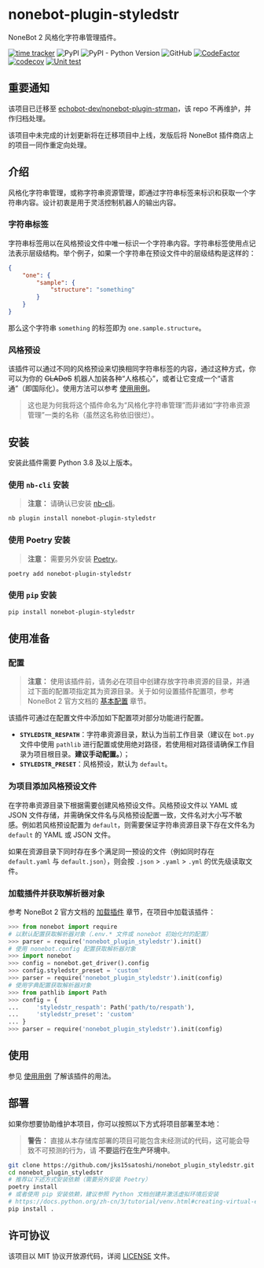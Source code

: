 # nonebot-plugin-styledstr

NoneBot 2 风格化字符串管理插件。

[![time tracker](https://wakatime.com/badge/github/jks15satoshi/nonebot_plugin_styledstr.svg)](https://wakatime.com/badge/github/jks15satoshi/nonebot_plugin_styledstr)
![PyPI](https://img.shields.io/pypi/v/nonebot-plugin-styledstr)
![PyPI - Python Version](https://img.shields.io/pypi/pyversions/nonebot-plugin-styledstr)
![GitHub](https://img.shields.io/github/license/jks15satoshi/nonebot_plugin_styledstr)
[![CodeFactor](https://www.codefactor.io/repository/github/jks15satoshi/nonebot_plugin_styledstr/badge)](https://www.codefactor.io/repository/github/jks15satoshi/nonebot_plugin_styledstr)
[![codecov](https://codecov.io/gh/jks15satoshi/nonebot_plugin_styledstr/branch/main/graph/badge.svg?token=8M2AHA8J3M)](https://codecov.io/gh/jks15satoshi/nonebot_plugin_styledstr)
[![Unit test](https://github.com/jks15satoshi/nonebot_plugin_styledstr/actions/workflows/unittest.yml/badge.svg)](https://github.com/jks15satoshi/nonebot_plugin_styledstr/actions/workflows/unittest.yml)

## 重要通知

该项目已迁移至 [echobot-dev/nonebot-plugin-strman](https://github.com/echobot-dev/nonebot-plugin-strman)，该 repo 不再维护，并作归档处理。

该项目中未完成的计划更新将在迁移项目中上线，发版后将 NoneBot 插件商店上的项目一同作重定向处理。

## 介绍

风格化字符串管理，或称字符串资源管理，即通过字符串标签来标识和获取一个字符串内容。设计初衷是用于灵活控制机器人的输出内容。

### 字符串标签

字符串标签用以在风格预设文件中唯一标识一个字符串内容。字符串标签使用点记法表示层级结构。举个例子，如果一个字符串在预设文件中的层级结构是这样的：

````json
{
    "one": {
        "sample": {
            "structure": "something"
        }
    }
}
````

那么这个字符串 `something` 的标签即为 `one.sample.structure`。

### 风格预设

该插件可以通过不同的风格预设来切换相同字符串标签的内容，通过这种方式，你可以为你的 ~~GLADoS~~ 机器人加装各种“人格核心”，或者让它变成一个“语言通”（即国际化）。使用方法可以参考 [使用用例](docs/usage.md#用例为bot增添多种不同的语言风格)。

> 这也是为何我将这个插件命名为“风格化字符串管理”而非诸如“字符串资源管理”一类的名称（虽然这名称依旧很烂）。

## 安装

安装此插件需要 Python 3.8 及以上版本。

### 使用 `nb-cli` 安装

> **注意：** 请确认已安装 [nb-cli](https://github.com/nonebot/nb-cli)。

````bash
nb plugin install nonebot-plugin-styledstr
````

### 使用 Poetry 安装

> **注意：** 需要另外安装 [Poetry](https://python-poetry.org/docs/)。

````bash
poetry add nonebot-plugin-styledstr
````

### 使用 `pip` 安装

````bash
pip install nonebot-plugin-styledstr
````

## 使用准备

### 配置

> **注意：** 使用该插件前，请务必在项目中创建存放字符串资源的目录，并通过下面的配置项指定其为资源目录。关于如何设置插件配置项，参考 NoneBot 2 官方文档的 [基本配置](https://v2.nonebot.dev/guide/basic-configuration.html) 章节。

该插件可通过在配置文件中添加如下配置项对部分功能进行配置。

- **`STYLEDSTR_RESPATH`**：字符串资源目录，默认为当前工作目录（建议在 `bot.py` 文件中使用 `pathlib` 进行配置或使用绝对路径，若使用相对路径请确保工作目录为项目根目录。**建议手动配置。**）；
- **`STYLEDSTR_PRESET`**：风格预设，默认为 `default`。

### 为项目添加风格预设文件

在字符串资源目录下根据需要创建风格预设文件。风格预设文件以 YAML 或 JSON 文件存储，并需确保文件名与风格预设配置一致，文件名对大小写不敏感。例如若风格预设配置为 `default`，则需要保证字符串资源目录下存在文件名为 `default` 的 YAML 或 JSON 文件。

如果在资源目录下同时存在多个满足同一预设的文件（例如同时存在 `default.yaml` 与 `default.json`），则会按 `.json` > `.yaml` > `.yml` 的优先级读取文件。

### 加载插件并获取解析器对象

参考 NoneBot 2 官方文档的 [加载插件](https://v2.nonebot.dev/guide/loading-a-plugin.html) 章节，在项目中加载该插件：

````python
>>> from nonebot import require
# 以默认配置获取解析器对象（.env.* 文件或 nonebot 初始化时的配置）
>>> parser = require('nonebot_plugin_styledstr').init()
# 使用 nonebot.config 配置获取解析器对象
>>> import nonebot
>>> config = nonebot.get_driver().config
>>> config.styledstr_preset = 'custom'
>>> parser = require('nonebot_plugin_styledstr').init(config)
# 使用字典配置获取解析器对象
>>> from pathlib import Path
>>> config = {
...     'styledstr_respath': Path('path/to/respath'),
...     'styledstr_preset': 'custom'
... }
>>> parser = require('nonebot_plugin_styledstr').init(config)
````

## 使用

参见 [使用用例](docs/usage.md) 了解该插件的用法。

## 部署

如果你想要协助维护本项目，你可以按照以下方式将项目部署至本地：

> **警告：** 直接从本存储库部署的项目可能包含未经测试的代码，这可能会导致不可预测的行为，请 **不要运行在生产环境中**。

````bash
git clone https://github.com/jks15satoshi/nonebot_plugin_styledstr.git
cd nonebot_plugin_styledstr
# 推荐以下述方式安装依赖（需要另外安装 Poetry）
poetry install
# 或者使用 pip 安装依赖，建议参照 Python 文档创建并激活虚拟环境后安装
# https://docs.python.org/zh-cn/3/tutorial/venv.html#creating-virtual-environments
pip install .
````

## 许可协议

该项目以 MIT 协议开放源代码，详阅 [LICENSE](LICENSE) 文件。
